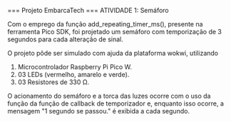 === Projeto EmbarcaTech ===
ATIVIDADE 1: Semáforo

Com o emprego da função add_repeating_timer_ms(), presente
na ferramenta Pico SDK, foi projetado um semáforo com
temporização de 3 segundos para cada alteração de sinal.

O projeto pôde ser simulado com ajuda da plataforma wokwi, utilizando
1) Microcontrolador Raspberry Pi Pico W.
2) 03 LEDs (vermelho, amarelo e verde).
3) 03 Resistores de 330 Ω.

O acionamento do semáforo e a torca das luzes ocorre com o uso da função
da função de callback de temporizador e, enquanto isso ocorre, a mensagem
"1 segundo se passou." é exibida a cada segundo.
